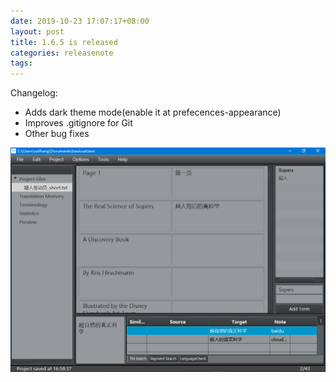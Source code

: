 ```yaml
---
date: 2019-10-23 17:07:17+08:00
layout: post
title: 1.6.5 is released
categories: releasenote
tags: 
---
```


Changelog:

* Adds dark theme mode(enable it at prefecences-appearance)
* Improves .gitignore for Git
* Other bug fixes

![](/album/dark.png)

